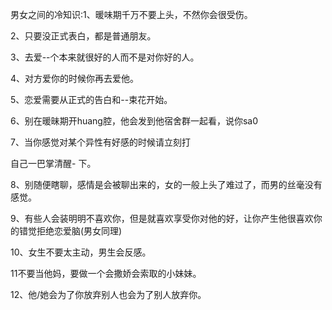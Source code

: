 男女之间的冷知识:1、暖味期千万不要上头，不然你会很受伤。

2、只要没正式表白，都是普通朋友。

3、去爱--个本来就很好的人而不是对你好的人。

4、对方爱你的时候你再去爱他。

5、恋爱需要从正式的告白和--束花开始。

6、别在暖昧期开huang腔，他会发到他宿舍群一起看，说你sa0

7、当你感觉对某个异性有好感的时候请立刻打

自己一巴掌清醒- 下。

8、别随便瞎聊，感情是会被聊出来的，女的一般上头了难过了，而男的丝毫没有感觉。

9、有些人会装明明不喜欢你，但是就喜欢享受你对他的好，让你产生他很喜欢你的错觉拒绝恋爱脑(男女同理)

10、女生不要太主动，男生会反感。

11不要当他妈，要做一个会撒娇会索取的小妹妹。

12、他/她会为了你放弃别人也会为了别人放弃你。